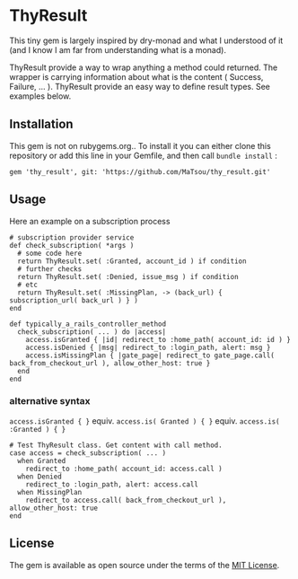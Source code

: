 # ThyResult

This tiny gem is largely inspired by dry-monad and what I understood of it (and I know I am far from understanding what is a monad).

ThyResult provide a way to wrap anything a method could returned. The wrapper 
is carrying information about what is the content ( Success, Failure, ... ). 
ThyResult provide an easy way to define result types.
See examples below.

## Installation

This gem is not on rubygems.org..
To install it you can either clone this repository or add this line in your 
Gemfile, and then call `bundle install` :
```
gem 'thy_result', git: 'https://github.com/MaTsou/thy_result.git'
```

## Usage
Here an example on a subscription process
```
# subscription provider service
def check_subscription( *args )
  # some code here
  return ThyResult.set( :Granted, account_id ) if condition
  # further checks
  return ThyResult.set( :Denied, issue_msg ) if condition
  # etc
  return ThyResult.set( :MissingPlan, -> (back_url) { subscription_url( back_url ) } )
end
```

```
def typically_a_rails_controller_method
  check_subscription( ... ) do |access|
    access.isGranted { |id| redirect_to :home_path( account_id: id ) }
    access.isDenied { |msg| redirect_to :login_path, alert: msg }
    access.isMissingPlan { |gate_page| redirect_to gate_page.call( back_from_checkout_url ), allow_other_host: true }
  end
end
```

### alternative syntax
`access.isGranted { }` equiv. `access.is( Granted ) { }` equiv. `access.is( 
:Granted ) { }`

```
# Test ThyResult class. Get content with call method.
case access = check_subscription( ... )
  when Granted
    redirect_to :home_path( account_id: access.call )
  when Denied
    redirect_to :login_path, alert: access.call
  when MissingPlan
    redirect_to access.call( back_from_checkout_url ), allow_other_host: true
end
```

## License

The gem is available as open source under the terms of the [MIT License](https://opensource.org/licenses/MIT).
